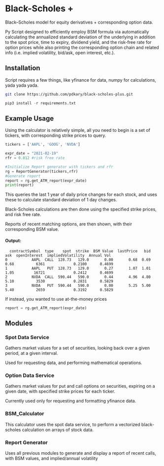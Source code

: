 # Black-Scholes +
Black–Scholes model for equity derivatives + corresponding option data.

Py Script designed to efficiently employ BSM formula via automatically calculating the annualized standard deviation of the underlying in addition to the spot price, time to expiry, dividend yield, and the risk-free rate for option prices while also printing the corresponding option chain and related info (i.e. implied volatility, bid/ask, open interest, etc.).

## Installation
Script requires a few things, like yfinance for data, numpy for calculations, yada yada yada.
```sh
git clone https://github.com/pdkary/black-scholes-plus.git
```
```python
pip3 install -r requirements.txt
```

## Example Usage
Using the calculator is relatively simple, all you need to begin is a set of tickers, with corresponding strike prices to query.
```python
tickers = ['AAPL', 'GOOG', 'NVDA']

expr_date = "2021-02-19"
rfr = 0.012 #risk free rate

#Initialize Report generator with tickers and rfr
rg = ReportGenerator(tickers,rfr)
#Generate report
report = rg.get_ATM_report(expr_date)
print(report)
```
This queries the last 1 year of daily price changes for each stock, and uses these to calculate standard deviation of 1 day changes.

Black-Scholes calculations are then done using the specified strike prices, and risk free rate.

Reports of recent matching options, are then shown, with their corresponding BSM value.
#### Output:
```
  contractSymbol  type    spot  strike  BSM Value  lastPrice   bid   ask  openInterest  impliedVolatility  Annual Vol
0           AAPL  CALL  128.73   129.0       0.00       0.68  0.69  0.68          6361             0.2100      0.4699
1           AAPL   PUT  128.73   129.0       0.27       1.07  1.01  1.05         16721             0.2412      0.4699
2           NVDA  CALL  590.44   590.0       0.44       4.96  4.80  5.10          3530             0.2831      0.5829
3           NVDA   PUT  590.44   590.0       0.00       5.25  5.00  5.40          2659             0.3192      0.5829
```

If instead, you wanted to use at-the-money prices
```python
report = rg.get_ATM_report(expr_date)
```
## Modules
### Spot Data Service
Gathers market values for a set of securities, looking back over a given period, at a given interval.

Used for requesting data, and performing mathematical operations.

### Option Data Service
Gathers market values for put and call options on securities, expiring on a given date, with specified strike prices for each ticker.

Currently used only for requesting and formatting yfinance data.

### BSM_Calculator
This calculator uses the spot data service, to perform a vectorized black-scholes calculation on arrays of stock data.

### Report Generator
Uses all previous modules to generate and display a report of recent calls, with BSM values, and implied/annual volatility
